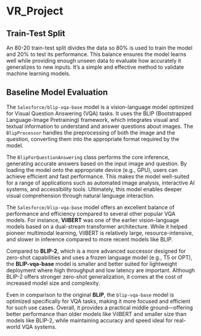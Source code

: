 # VR_Project

## Train-Test Split
An 80-20 train-test split divides the data so 80% is used to train the model and 20% to test its performance. This balance ensures the model learns well while providing enough unseen data to evaluate how accurately it generalizes to new inputs. It’s a simple and effective method to validate machine learning models.

## Baseline Model Evaluation

The `Salesforce/blip-vqa-base` model is a vision-language model optimized for Visual Question Answering (VQA) tasks. It uses the BLIP (Bootstrapped Language-Image Pretraining) framework, which integrates visual and textual information to understand and answer questions about images. The `BlipProcessor` handles the preprocessing of both the image and the question, converting them into the appropriate format required by the model.

The `BlipForQuestionAnswering` class performs the core inference, generating accurate answers based on the input image and question. By loading the model onto the appropriate device (e.g., GPU), users can achieve efficient and fast performance. This makes the model well-suited for a range of applications such as automated image analysis, interactive AI systems, and accessibility tools. Ultimately, this model enables deeper visual comprehension through natural language interaction.

The `Salesforce/blip-vqa-base` model offers an excellent balance of performance and efficiency compared to several other popular VQA models. For instance, **VilBERT** was one of the earlier vision-language models based on a dual-stream transformer architecture. While it helped pioneer multimodal learning, VilBERT is relatively large, resource-intensive, and slower in inference compared to more recent models like BLIP.

Compared to **BLIP-2**, which is a more advanced successor designed for zero-shot capabilities and uses a frozen language model (e.g., T5 or OPT), the **BLIP-vqa-base** model is smaller and better suited for lightweight deployment where high throughput and low latency are important. Although BLIP-2 offers stronger zero-shot generalization, it comes at the cost of increased model size and complexity.

Even in comparison to the original **BLIP**, the `blip-vqa-base` model is optimized specifically for VQA tasks, making it more focused and efficient for such use cases. Overall, it provides a practical middle ground—offering better performance than older models like VilBERT and smaller size than models like BLIP-2, while maintaining accuracy and speed ideal for real-world VQA systems.




